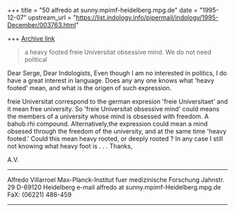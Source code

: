 +++
title = "50 alfredo at sunny.mpimf-heidelberg.mpg.de"
date = "1995-12-07"
upstream_url = "https://list.indology.info/pipermail/indology/1995-December/003763.html"

+++
[Archive link](https://list.indology.info/pipermail/indology/1995-December/003763.html)

>a heavy footed freie Universitat obsessive mind. We do not need political

Dear Serge, Dear Indologists,
        Even though I am no interested in politics, I do have a great
interest in language. Does any any one knows what 'heavy footed' mean, and
what is the origen of such expression.

freie Universitat correspond to the german expresion 'freie Universitaet'
and it mean free university. So 'freie Universitat obsessive mind' could
means the members of a  university whose mind is obsessed with freedom. A
bahub.rhi compound. Alternatively,the expression could mean a mind obsesed
through the freedom of the university, and at the same time 'heavy footed.'
Could this mean heavy rooted, or deeply rooted ?
In any case I still not knowing what heavy foot is . . .
Thanks,

A.V.


______________________________________________________________
Alfredo Villarroel
Max-Planck-Institut fuer medizinische Forschung
Jahnstr. 29
D-69120 Heidelberg
e-mail alfredo at sunny.mpimf-Heidelberg.mpg.de
FaX: (06221) 486-459
______________________________________________________________







